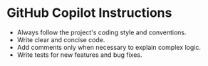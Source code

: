# GitHub Copilot Instructions

- Always follow the project's coding style and conventions.
- Write clear and concise code.
- Add comments only when necessary to explain complex logic.
- Write tests for new features and bug fixes.